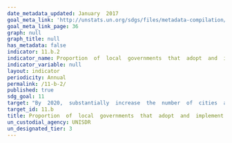 ```yaml
---
date_metadata_updated: January  2017
goal_meta_link: 'http://unstats.un.org/sdgs/files/metadata-compilation/Metadata-Goal-11.pdf'
goal_meta_link_page: 36
graph: null
graph_title: null
has_metadata: false
indicator: 11.b.2
indicator_name: Proportion  of  local  governments  that  adopt  and  implement  local  disaster  risk  reduction  strategies  in  line  with  national  disaster  risk  reduction  strategies
indicator_variable: null
layout: indicator
periodicity: Annual
permalink: /11-b-2/
published: true
sdg_goal: 11
target: "By  2020,  substantially  increase  the  number  of  cities  and  human  settlements  adopting  and  implementing  integrated  policies  and  plans  towards  inclusion,  resource  efficiency,  mitigation  and  adaptation  to  climate  change,  resilience  to  disasters,  and  develop  and  implement,  in  line  with  the  Sendai  Framework  for  Disaster  Risk  Reduction  2015-2030,  holistic  disaster  risk  management  at  all  levels."
target_id: 11.b
title: Proportion  of  local  governments  that  adopt  and  implement  local  disaster  risk  reduction  strategies  in  line  with  national  disaster  risk  reduction  strategies
un_custodial_agency: UNISDR  
un_designated_tier: 3
---
```

